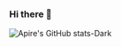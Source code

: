 ### Hi there 👋

![Apire's GitHub stats-Dark](https://github-readme-stats.vercel.app/api?username=realapire&show_icons=true&theme=dark#gh-dark-mode-only)
<!--
-->
